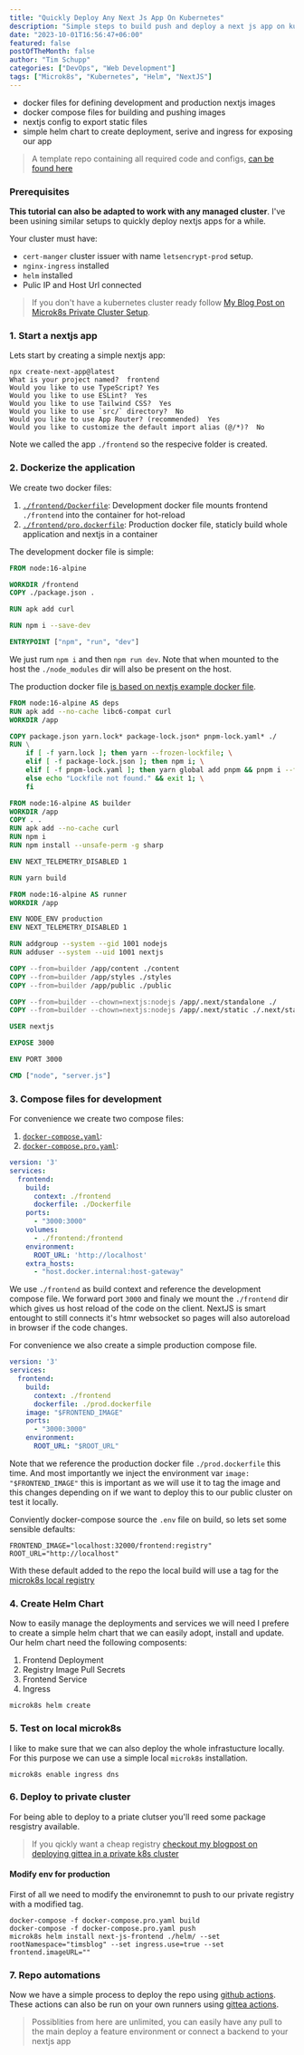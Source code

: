```yaml
---
title: "Quickly Deploy Any Next Js App On Kubernetes"
description: "Simple steps to build push and deploy a next js app on kubernetes"
date: "2023-10-01T16:56:47+06:00"
featured: false
postOfTheMonth: false
author: "Tim Schupp"
categories: ["DevOps", "Web Development"]
tags: ["Microk8s", "Kubernetes", "Helm", "NextJS"]
---
```


- docker files for defining development and production nextjs images
- docker compose files for building and pushing images
- nextjs config to export static files
- simple helm chart to create deployment, serive and ingress for exposing our app

> A template repo containing all required code and configs, [can be found here]()
  
### Prerequisites
  
**This tutorial can also be adapted to work with any managed cluster**.
I've been usining similar setups to quickly deploy nextjs apps for a while.

Your cluster must have:

- `cert-manger` cluster issuer with name `letsencrypt-prod` setup.
- `nginx-ingress` installed
- `helm` installed
- Pulic IP and Host Url connected


> If you don't have a kubernetes cluster ready follow [My Blog Post on Microk8s Private Cluster Setup](/blog/microk8s-on-vps).

### 1. Start a nextjs app

Lets start by creating a simple nextjs app:

```
npx create-next-app@latest
What is your project named?  frontend
Would you like to use TypeScript? Yes
Would you like to use ESLint?  Yes
Would you like to use Tailwind CSS?  Yes
Would you like to use `src/` directory?  No
Would you like to use App Router? (recommended)  Yes
Would you like to customize the default import alias (@/*)?  No
```

Note we called the app `./frontend` so the respecive folder is created.

### 2. Dockerize the application

We create two docker files:

1. [`./frontend/Dockerfile`](): Development docker file mounts frontend `./frontend` into the container for hot-reload
2. [`./frontend/pro.dockerfile`](): Production docker file, staticly build whole application and nextjs in a container

The development docker file is simple:

```Dockerfile
FROM node:16-alpine

WORKDIR /frontend
COPY ./package.json .

RUN apk add curl

RUN npm i --save-dev

ENTRYPOINT ["npm", "run", "dev"]
```

We just rum `npm i` and then `npm run dev`. 
Note that when mounted to the host the `./node_modules` dir will also be present on the host.

The production docker file [is based on nextjs example docker file]().

```Dockerfile
FROM node:16-alpine AS deps
RUN apk add --no-cache libc6-compat curl
WORKDIR /app

COPY package.json yarn.lock* package-lock.json* pnpm-lock.yaml* ./
RUN \
    if [ -f yarn.lock ]; then yarn --frozen-lockfile; \
    elif [ -f package-lock.json ]; then npm i; \
    elif [ -f pnpm-lock.yaml ]; then yarn global add pnpm && pnpm i --frozen-lockfile; \
    else echo "Lockfile not found." && exit 1; \
    fi

FROM node:16-alpine AS builder
WORKDIR /app
COPY . .
RUN apk add --no-cache curl
RUN npm i
RUN npm install --unsafe-perm -g sharp

ENV NEXT_TELEMETRY_DISABLED 1

RUN yarn build

FROM node:16-alpine AS runner
WORKDIR /app

ENV NODE_ENV production
ENV NEXT_TELEMETRY_DISABLED 1

RUN addgroup --system --gid 1001 nodejs
RUN adduser --system --uid 1001 nextjs

COPY --from=builder /app/content ./content
COPY --from=builder /app/styles ./styles
COPY --from=builder /app/public ./public

COPY --from=builder --chown=nextjs:nodejs /app/.next/standalone ./
COPY --from=builder --chown=nextjs:nodejs /app/.next/static ./.next/static

USER nextjs

EXPOSE 3000

ENV PORT 3000

CMD ["node", "server.js"]
```

### 3. Compose files for development

For convenience we create two compose files:

1. [`docker-compose.yaml`](): 
2. [`docker-compose.pro.yaml`]():

```yaml
version: '3'
services:
  frontend:
    build:
      context: ./frontend
      dockerfile: ./Dockerfile
    ports:
      - "3000:3000"
    volumes:
      - ./frontend:/frontend
    environment:
      ROOT_URL: 'http://localhost'
    extra_hosts:
      - "host.docker.internal:host-gateway"
```

We use `./frontend` as build context and reference the development compose file.
We forward port `3000` and finaly we mount the `./frontend` dir which gives us host reload of the code on the client.
NextJS is smart entought to still connects it's htmr websocket so pages will also autoreload in browser if the code changes.

For convenience we also create a simple production compose file.

```yaml
version: '3'
services:
  frontend:
    build:
      context: ./frontend
      dockerfile: ./prod.dockerfile
    image: "$FRONTEND_IMAGE"
    ports:
      - "3000:3000"
    environment:
      ROOT_URL: "$ROOT_URL"
```

Note that we reference the production docker file `./prod.dockerfile` this time.
And most importantly we inject the environment var `image: "$FRONTEND_IMAGE"` this is important as we will use it to tag the image and this changes depending on if we want to deploy this to our public cluster on test it locally.

Conviently docker-compose source the `.env` file on build, so lets set some sensible defaults:

```
FRONTEND_IMAGE="localhost:32000/frontend:registry"
ROOT_URL="http://localhost"
```

With these default added to the repo the local build will use a tag for the [microk8s local registry](https://microk8s.io/docs/registry-built-in)


### 4. Create Helm Chart

Now to easily manage the deployments and services we will need I prefere to create a simple helm chart that we can easily adopt, install and update.
Our helm chart need the following composents:

1. Frontend Deployment
2. Registry Image Pull Secrets
3. Frontend Service
4. Ingress

```
microk8s helm create
```

### 5. Test on local microk8s

I like to make sure that we can also deploy the whole infrastucture locally.
For this purpose we can use a simple local `microk8s` installation.

```
microk8s enable ingress dns
```

### 6. Deploy to private cluster

For being able to deploy to a priate clutser you'll reed some package resgistry available.

> If you qickly want a cheap registry [checkout my blogpost on deploying gittea in a private k8s cluster](/blog/microk8s-on-vps)

#### Modify env for production

First of all we need to modify the environemnt to push to our private registry with a modified tag.

```
docker-compose -f docker-compose.pro.yaml build
docker-compose -f docker-compose.pro.yaml push
microk8s helm install next-js-frontend ./helm/ --set rootNamespace="timsblog" --set ingress.use=true --set frontend.imageURL=""
```

### 7. Repo automations

Now we have a simple process to deploy the repo using [github actions](https://github.com/features/actions).
These actions can also be run on your own runners using [gittea actions](https://docs.gitea.com/usage/actions/overview).

> Possiblities from here are unlimited, you can easily have any pull to the main deploy a feature environment or connect a backend to your nextjs app